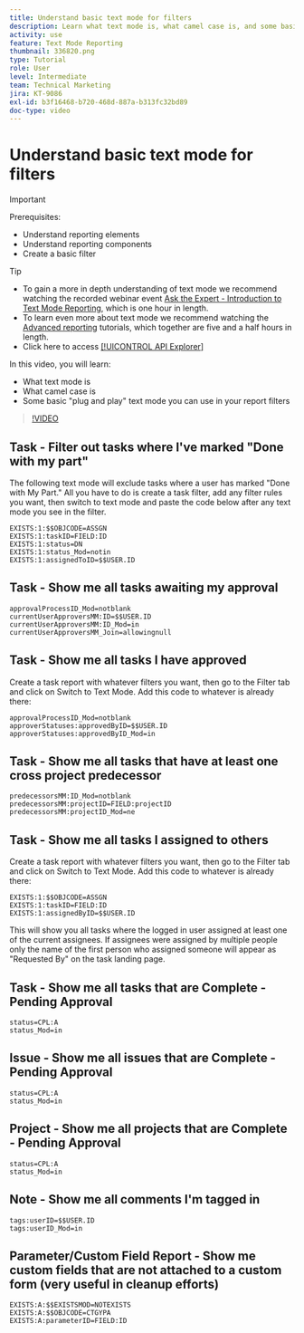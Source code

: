 ```yaml
---
title: Understand basic text mode for filters
description: Learn what text mode is, what camel case is, and some basic "plug and play" text mode you can use in your report filters in Workfront.
activity: use
feature: Text Mode Reporting
thumbnail: 336820.png
type: Tutorial
role: User
level: Intermediate
team: Technical Marketing
jira: KT-9086
exl-id: b3f16468-b720-468d-887a-b313fc32bd89
doc-type: video
---
```

# Understand basic text mode for filters

>[!IMPORTANT]
>
>Prerequisites:
>
>* Understand reporting elements
>* Understand reporting components
>* Create a basic filter

>[!TIP]
>
>* To gain a more in depth understanding of text mode we recommend watching the recorded webinar event [Ask the Expert - Introduction to Text Mode Reporting](https://experienceleague.adobe.com/docs/workfront-events/events/reporting-and-dashboards/introduction-to-text-mode-reporting.html?lang=en), which is one hour in length.
>* To learn even more about text mode we recommend watching the [Advanced reporting](https://experienceleague.adobe.com/docs/workfront-learn/tutorials-workfront/reporting/advanced-reporting/welcome-to-advanced-reporting.html?lang=en) tutorials, which together are five and a half hours in length.
>* Click here to access [[!UICONTROL API Explorer]](https://developer.adobe.com/workfront/api-explorer/)


In this video, you will learn:

* What text mode is 
* What camel case is 
* Some basic "plug and play" text mode you can use in your report filters 

>[!VIDEO](https://video.tv.adobe.com/v/336820/?quality=12&learn=on)


## Task - Filter out tasks where I've marked "Done with my part"

The following text mode will exclude tasks where a user has marked "Done with My Part." All you have to do is create a task filter, add any filter rules you want, then switch to text mode and paste the code below after any text mode you see in the filter.

```
EXISTS:1:$$OBJCODE=ASSGN  
EXISTS:1:taskID=FIELD:ID  
EXISTS:1:status=DN  
EXISTS:1:status_Mod=notin  
EXISTS:1:assignedToID=$$USER.ID 
```

## Task - Show me all tasks awaiting my approval

```
approvalProcessID_Mod=notblank
currentUserApproversMM:ID=$$USER.ID
currentUserApproversMM:ID_Mod=in
currentUserApproversMM_Join=allowingnull
```

## Task - Show me all tasks I have approved

Create a task report with whatever filters you want, then go to the Filter tab and click on Switch to Text Mode. Add this code to whatever is already there:

```
approvalProcessID_Mod=notblank
approverStatuses:approvedByID=$$USER.ID
approverStatuses:approvedByID_Mod=in
```

## Task - Show me all tasks that have at least one cross project predecessor

```
predecessorsMM:ID_Mod=notblank
predecessorsMM:projectID=FIELD:projectID
predecessorsMM:projectID_Mod=ne
```

## Task - Show me all tasks I assigned to others

Create a task report with whatever filters you want, then go to the Filter tab and click on Switch to Text Mode. Add this code to whatever is already there:

```
EXISTS:1:$$OBJCODE=ASSGN
EXISTS:1:taskID=FIELD:ID
EXISTS:1:assignedByID=$$USER.ID
```

This will show you all tasks where the logged in user assigned at least one of the current assignees. If assignees were assigned by multiple people only the name of the first person who assigned someone will appear as "Requested By" on the task landing page.

## Task - Show me all tasks that are Complete - Pending Approval

```
status=CPL:A
status_Mod=in
```


## Issue - Show me all issues that are Complete - Pending Approval

```
status=CPL:A
status_Mod=in
```


## Project - Show me all projects that are Complete - Pending Approval

```
status=CPL:A
status_Mod=in
```


## Note - Show me all comments I'm tagged in

```
tags:userID=$$USER.ID
tags:userID_Mod=in
```


## Parameter/Custom Field Report - Show me custom fields that are not attached to a custom form (very useful in cleanup efforts)

```
EXISTS:A:$$EXISTSMOD=NOTEXISTS
EXISTS:A:$$OBJCODE=CTGYPA
EXISTS:A:parameterID=FIELD:ID
```
